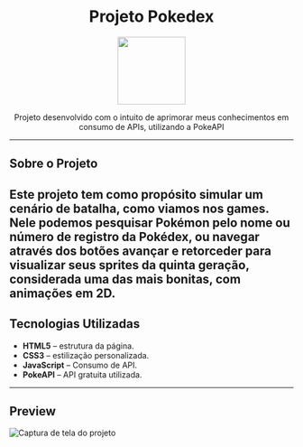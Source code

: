 <div align="center">
  <h1>Projeto Pokedex</h1> 
  <img width="120px" height="120px" src="https://i0.wp.com/lordlibidan.com/wp-content/uploads/2019/03/Running-Pikachu-GIF.gif?fit=480%2C342&ssl=1">
  <p>Projeto desenvolvido com o intuito de aprimorar meus conhecimentos em consumo de APIs, utilizando a PokeAPI</p>
</div>

---

## Sobre o Projeto

Este projeto tem como propósito simular um cenário de batalha, como viamos nos games. 
Nele podemos pesquisar Pokémon pelo nome ou número de registro da Pokédex, ou navegar através dos botões 
avançar e retorceder para visualizar seus sprites da quinta geração, considerada uma das mais bonitas, com animações em 2D.
---

## Tecnologias Utilizadas

- **HTML5** – estrutura da página.
- **CSS3** – estilização personalizada.
- **JavaScript** – Consumo de API.
- **PokeAPI** – API gratuita utilizada.

---

## Preview

<img src="img/pokedex - index.png" alt="Captura de tela do projeto">
